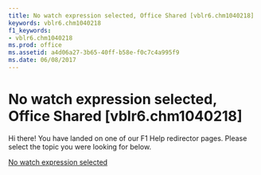 ```yaml
---
title: No watch expression selected, Office Shared [vblr6.chm1040218]
keywords: vblr6.chm1040218
f1_keywords:
- vblr6.chm1040218
ms.prod: office
ms.assetid: a4d06a27-3b65-40ff-b58e-f0c7c4a995f9
ms.date: 06/08/2017
---
```



# No watch expression selected, Office Shared [vblr6.chm1040218]

Hi there! You have landed on one of our F1 Help redirector pages. Please select the topic you were looking for below.

[No watch expression selected](http://msdn.microsoft.com/library/857f9df9-c80d-e998-b8db-0ed7b9167e0e%28Office.15%29.aspx)

